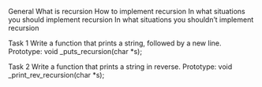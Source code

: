 General
What is recursion
How to implement recursion
In what situations you should implement recursion
In what situations you shouldn’t implement recursion

Task 1 Write a function that prints a string, followed by a new line.
Prototype: void _puts_recursion(char *s);

Task 2 Write a function that prints a string in reverse.
Prototype: void _print_rev_recursion(char *s);
